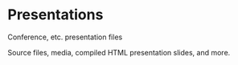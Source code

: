 # Presentations
Conference, etc. presentation files

Source files, media, compiled HTML presentation slides, and more. 
